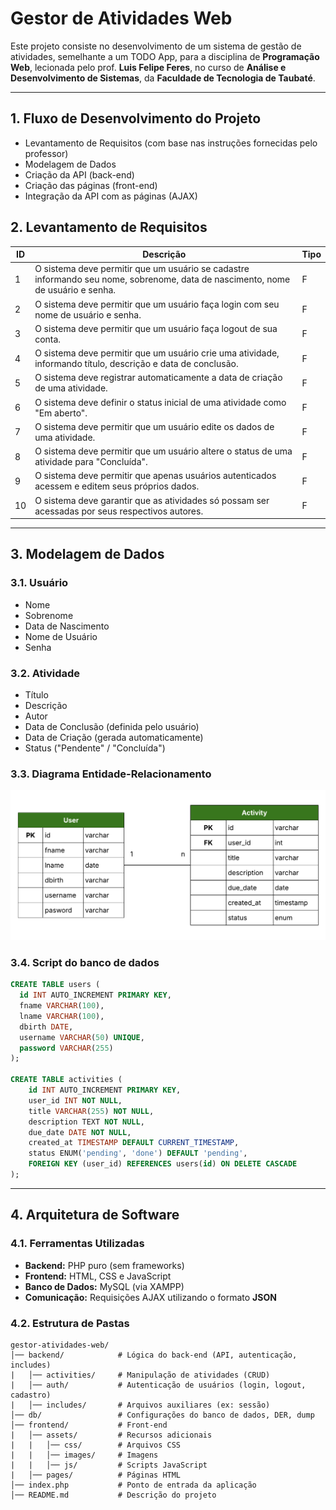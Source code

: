# **Gestor de Atividades Web**

Este projeto consiste no desenvolvimento de um sistema de gestão de atividades, semelhante a um TODO App, para a disciplina de **Programação Web**, lecionada pelo prof. **Luis Felipe Feres**, no curso de **Análise e Desenvolvimento de Sistemas**, da **Faculdade de Tecnologia de Taubaté**.

---

## **1. Fluxo de Desenvolvimento do Projeto**

- Levantamento de Requisitos (com base nas instruções fornecidas pelo professor)
- Modelagem de Dados
- Criação da API (back-end)
- Criação das páginas (front-end)
- Integração da API com as páginas (AJAX)

## **2. Levantamento de Requisitos**

| ID  | Descrição                                                                                                                                 | Tipo |
|-----|-------------------------------------------------------------------------------------------------------------------------------------------|------|
| 1   | O sistema deve permitir que um usuário se cadastre informando seu nome, sobrenome, data de nascimento, nome de usuário e senha.          | F    |
| 2   | O sistema deve permitir que um usuário faça login com seu nome de usuário e senha.                                                       | F    |
| 3   | O sistema deve permitir que um usuário faça logout de sua conta.                                                                         | F    |
| 4   | O sistema deve permitir que um usuário crie uma atividade, informando título, descrição e data de conclusão.                             | F    |
| 5   | O sistema deve registrar automaticamente a data de criação de uma atividade.                                                             | F   |
| 6   | O sistema deve definir o status inicial de uma atividade como "Em aberto".                                                               | F    |
| 7   | O sistema deve permitir que um usuário edite os dados de uma atividade.                                                                  | F    |
| 8   | O sistema deve permitir que um usuário altere o status de uma atividade para "Concluída".                                                | F    |
| 9   | O sistema deve permitir que apenas usuários autenticados acessem e editem seus próprios dados.                                           | F   |
| 10  | O sistema deve garantir que as atividades só possam ser acessadas por seus respectivos autores.                                          | F    |

---

## 3. **Modelagem de Dados**

### **3.1. Usuário**
- Nome
- Sobrenome
- Data de Nascimento
- Nome de Usuário
- Senha

### **3.2. Atividade**
- Título
- Descrição
- Autor
- Data de Conclusão (definida pelo usuário)
- Data de Criação (gerada automaticamente)
- Status ("Pendente" / "Concluída")

### **3.3. Diagrama Entidade-Relacionamento**

![DER](./db/der.png)

### **3.4. Script do banco de dados**

```sql
CREATE TABLE users (
  id INT AUTO_INCREMENT PRIMARY KEY,
  fname VARCHAR(100),
  lname VARCHAR(100),
  dbirth DATE,
  username VARCHAR(50) UNIQUE,
  password VARCHAR(255)
);

CREATE TABLE activities (
    id INT AUTO_INCREMENT PRIMARY KEY,
    user_id INT NOT NULL,
    title VARCHAR(255) NOT NULL,
    description TEXT NOT NULL,
    due_date DATE NOT NULL,
    created_at TIMESTAMP DEFAULT CURRENT_TIMESTAMP,
    status ENUM('pending', 'done') DEFAULT 'pending',
    FOREIGN KEY (user_id) REFERENCES users(id) ON DELETE CASCADE
);
```

---

## **4. Arquitetura de Software**

### **4.1. Ferramentas Utilizadas**

- **Backend:** PHP puro (sem frameworks)
- **Frontend:** HTML, CSS e JavaScript 
- **Banco de Dados:** MySQL (via XAMPP)
- **Comunicação:** Requisições AJAX utilizando o formato **JSON**

### **4.2. Estrutura de Pastas**

```
gestor-atividades-web/
│── backend/            # Lógica do back-end (API, autenticação, includes)
|   │── activities/     # Manipulação de atividades (CRUD)
|   │── auth/           # Autenticação de usuários (login, logout, cadastro)
|   │── includes/       # Arquivos auxiliares (ex: sessão)
│── db/                 # Configurações do banco de dados, DER, dump
│── frontend/           # Front-end
|   │── assets/         # Recursos adicionais
|   |   │── css/        # Arquivos CSS
|   |   │── images/     # Imagens
|   |   │── js/         # Scripts JavaScript
|   │── pages/          # Páginas HTML
│── index.php           # Ponto de entrada da aplicação
│── README.md           # Descrição do projeto
```